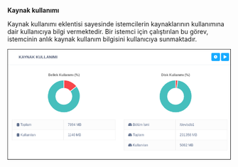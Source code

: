 **Kaynak kullanımı**

Kaynak kullanımı eklentisi sayesinde istemcilerin kaynaklarının kullanımına dair kullanıcıya bilgi 
vermektedir. Bir istemci için çalıştırılan bu görev, istemcinin anlık 
kaynak kullanım bilgisini kullanıcıya sunmaktadır.

![Kaynak Kullanımı](../images/sistem/kaynak_kullinimi.png)